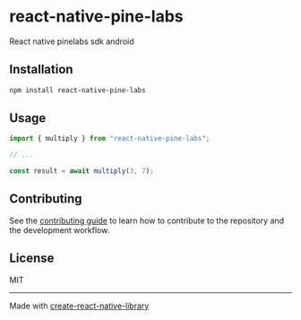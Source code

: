 # react-native-pine-labs
React native pinelabs sdk android 
## Installation

```sh
npm install react-native-pine-labs
```

## Usage

```js
import { multiply } from "react-native-pine-labs";

// ...

const result = await multiply(3, 7);
```

## Contributing

See the [contributing guide](CONTRIBUTING.md) to learn how to contribute to the repository and the development workflow.

## License

MIT

---

Made with [create-react-native-library](https://github.com/callstack/react-native-builder-bob)

